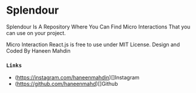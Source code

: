 # Splendour
Splendour Is A Repository Where You Can Find Micro Interactions
That you can use on your project.

Micro Interaction React.js is free to use under MIT License.
Design and Coded By Haneen Mahdin

### `Links`
- (https://instagram.com/haneenmahdin)[]Instagram
- (https://github.com/haneenmahd)[]Github
